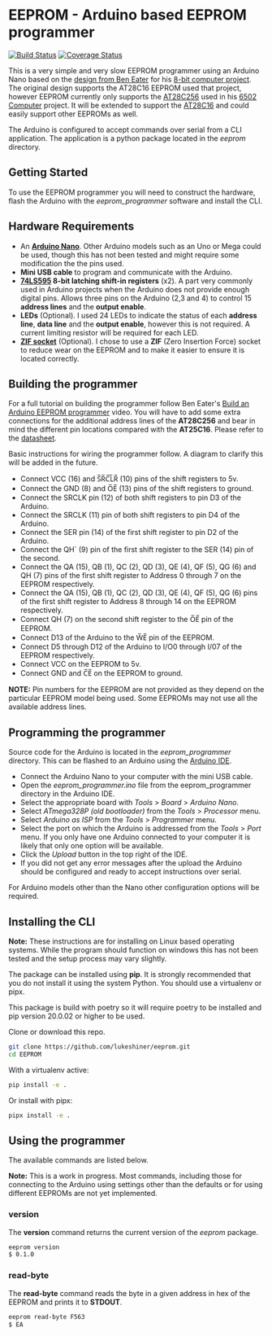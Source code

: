 # EEPROM - Arduino based EEPROM programmer

[![Build Status](https://travis-ci.org/lukeshiner/eeprom.svg?branch=master)](https://travis-ci.org/lukeshiner/eeprom)
[![Coverage Status](https://coveralls.io/repos/github/lukeshiner/eeprom/badge.svg?branch=master)](https://coveralls.io/github/lukeshiner/eeprom?branch=master)

This is a very simple and very slow EEPROM programmer using an Arduino Nano based on the [design from Ben Eater](https://youtu.be/K88pgWhEb1M) for his [8-bit computer project](https://eater.net/8bit). The original design supports the AT28C16 EEPROM used that project, however EEPROM currently only supports the [AT28C256](http://ww1.microchip.com/downloads/en/DeviceDoc/doc0006.pdf) used in his [6502 Computer](https://eater.net/6502) project. It will be extended to support the [AT28C16](http://cva.stanford.edu/classes/cs99s/datasheets/at28c16.pdf) and could easily support other EEPROMs as well.

The Arduino is configured to accept commands over serial from a CLI application. The application is a python package located in the *eeprom* directory.

## Getting Started

To use the EEPROM programmer you will need to construct the hardware, flash the Arduino with the *eeprom_programmer* software and install the CLI.

## Hardware Requirements

- An **[Arduino Nano](https://store.arduino.cc/arduino-nano)**. Other Arduino models such as an Uno or Mega could be used, though this has not been tested and might require some modification the the pins used.
- **Mini USB cable** to program and communicate with the Arduino.
- **[74LS595](http://www.ti.com/lit/ds/scls041i/scls041i.pdf) 8-bit latching shift-in registers** (x2). A part very commonly used in Arduino projects when the Arduino does not provide enough digital pins. Allows three pins on the Arduino (2,3 and  4) to control 15 **address lines** and the **output enable**.
- **LEDs** (Optional). I used 24 LEDs to indicate the status of each **address line**, **data line** and the **output enable**, however this is not required. A current limiting resistor will be required for each LED.
- **[ZIF socket](https://en.wikipedia.org/wiki/Zero_insertion_force)** (Optional). I chose to use a **ZIF** (Zero Insertion Force) socket to reduce wear on the EEPROM and to make it easier to ensure it is located correctly.

## Building the programmer

For a full tutorial on building the programmer follow Ben Eater's [Build an Arduino EEPROM programmer](https://youtu.be/K88pgWhEb1M) video. You will have to add some extra connections for the additional address lines of the **AT28C256** and bear in mind the different pin locations compared with the **AT25C16**. Please refer to the [datasheet](http://cva.stanford.edu/classes/cs99s/datasheets/at28c16.pdf).

Basic instructions for wiring the programmer follow. A diagram to clarify this will be added in the future.

- Connect VCC (16) and S&#773;R&#773;C&#773;L&#773;R&#773; (10) pins of the shift registers to 5v.
- Connect the GND (8) and O&#773;E&#773; (13) pins of the shift registers to ground.
- Connect the SRCLK pin (12) of both shift registers to pin D3 of the Arduino.
- Connect the SRCLK (11) pin of both shift registers to pin D4 of the Arduino.
- Connect the SER pin (14) of the first shift register to pin D2 of the Arduino.
- Connect the QH` (9) pin of the first shift register to the SER (14) pin of the second.
- Connect the QA (15), QB (1), QC (2), QD (3), QE (4), QF (5), QG (6) and QH (7) pins of the first shift register to Address 0 through 7 on the EEPROM respectively.
- Connect the QA (15), QB (1), QC (2), QD (3), QE (4), QF (5), QG (6) pins of the first shift register to Address 8 through 14 on the EEPROM respectively.
- Connect QH (7) on the second shift register to the O&#773;E&#773; pin of the EEPROM.
- Connect D13 of the Arduino to the W&#773;E&#773; pin of the EEPROM.
- Connect D5 through D12 of the Arduino to I/O0 through I/07 of the EEPROM respectively.
- Connect VCC on the EEPROM to 5v.
- Connect GND and C&#773;E&#773; on the EEPROM to ground.

**NOTE:** Pin numbers for the EEPROM are not provided as they depend on the particular EEPROM model being used. Some EEPROMs may not use all the available address lines.

## Programming the programmer

Source code for the Arduino is located in the *eeprom_programmer* directory. This can be flashed to an Arduino using the [Arduino IDE](https://www.arduino.cc/en/main/software).

- Connect the Arduino Nano to your computer with the mini USB cable.
- Open the *eeprom_programmer.ino* file from the eeprom_programmer directory in the Arduino IDE.
- Select the appropriate board with *Tools* > *Board* > *Arduino Nano*.
- Select *ATmega328P (old bootloader)* from the *Tools* > *Processor* menu.
- Select *Arduino as ISP* from the *Tools* > *Programmer* menu.
- Select the port on which the Arduino is addressed from the *Tools* > *Port* menu. If you only have one Arduino connected to your computer it is likely that only one option will be available.
- Click the *Upload* button in the top right of the IDE.
- If you did not get any error messages after the upload the Arduino should be configured and ready to accept instructions over serial.

For Arduino models other than the Nano other configuration options will be required.

## Installing the CLI

**Note:** These instructions are for installing on Linux based operating systems. While the program should function on windows this has not been tested and the setup process may vary slightly.

The package can be installed using **pip**. It is strongly recommended that you do not install it using the system Python. You should use a virtualenv or pipx.

This package is build with poetry so it will require poetry to be installed and pip version 20.0.02 or higher to be used.

Clone or download this repo.

```bash
git clone https://github.com/lukeshiner/eeprom.git
cd EEPROM
```

With a virtualenv active:

```bash
pip install -e .
```

Or install with pipx:

```bash
pipx install -e .
```

## Using the programmer

The available commands are listed below.

**Note:** This is a work in progress. Most commands, including those for connecting to the Arduino using settings other than the defaults or for using different EEPROMs are not yet implemented.

### version

 The **version** command returns the current version of the *eeprom* package.

```bash
eeprom version
$ 0.1.0
```

### read-byte

The **read-byte** command reads the byte in a given address in hex of the EEPROM and prints it to **STDOUT**.

```bash
eeprom read-byte F563
$ EA
```
